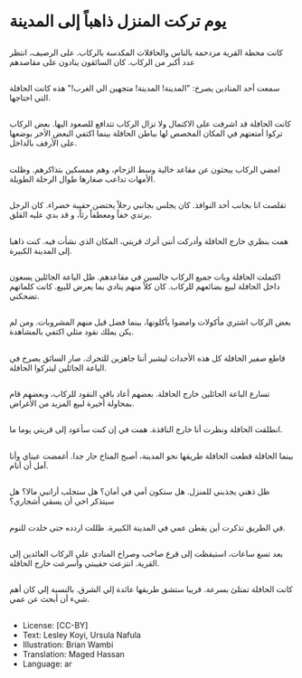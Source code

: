 # يوم تركت المنزل ذاهباً إلى المدينة

##
كانت محطة القرية مزدحمة بالناس والحافلات المكدسة بالركاب. على الرصيف، انتظر عدد أكبر من الركاب. كان السائقون ينادون على مقاصدهم

##
سمعت أحد المنادين يصرخ: "المدينة! المدينة! متجهين الي الغرب!" هذه كانت الحافلة التي احتاجها.

##
كانت الحافلة قد اشرفت على الاكتمال ولا تزال الركاب تتدافع للصعود اليها. بعض الركاب تركوا أمتعتهم في المكان المخصص لها بباطن الحافلة بينما اكتفي البعض الأخر بوضعها على الأرفف بالداخل.

##
امضي الركاب يبحثون عن مقاعد خالية وسط الزحام، وهم ممسكين بتذاكرهم. وظلت الأمهات تداعب صغارها طوال الرحلة الطويلة.

##
تقلصت انا بجانب أحد النوافذ. كان يجلس بجانبي رجلاً يحتضن حقيبة خضراء. كان الرجل يرتدي خفاً ومعطفاً رثاً، و قد بدي عليه القلق.

##
همت بنظري خارج الحافلة وأدركت أنني أترك قريتي، المكان الذي نشأت فيه. كنت ذاهبا إلى المدينة الكبيرة.

##
اكتملت الحافلة وبات جميع الركاب جالسين في مقاعدهم. ظل الباعة الجائلين يسعون داخل الحافلة لبيع بضائعهم للركاب. كان كلاً منهم ينادي بما يعرض للبيع. كانت كلماتهم تضحكني.

##
بعض الركاب اشتري مأكولات وامضوا يأكلونها، بينما فضل قيل منهم المشروبات. ومن لم يكن يملك نقود مثلي اكتفي بالمشاهدة.

##
قاطع صفير الحافلة كل هذه الأحداث ليشير أننا جاهزين للتحرك. صار السائق يصرخ في الباعة الجائلين ليتركوا الحافلة.

##
تسارع الباعة الجائلين خارج الحافلة. بعضهم أعاد باقي النقود للركاب، وبعضهم قام بمحاولة أخيرة لبيع المزيد من الأغراض.

##
انطلقت الحافلة ونظرت أنا خارج النافذة. همت في إن كنت سأعود إلى قريتي يوما ما.

##
بينما الحافلة قطعت الحافلة طريقها نحو المدينة، أصبح المناخ حار جدا. أغمضت عيناي وأنا آمل أن أنام.

##
ظل ذهني يجذبني للمنزل. هل ستكون أمي في أمان؟ هل ستجلب أرانبي مالا؟ هل سيتذكر اخي أن يسقي أشجاري؟

##
في الطريق تذكرت أين يقطن عمي في المدينة الكبيرة. ظللت اردده حتى خلدت للنوم.

##
بعد تسع ساعات، استيقظت إلى قرع صاخب وصراخ المنادي على الركاب العائدين إلى القرية. انتزعت حقيبتي وأسرعت خارج الحافلة.

##
كانت الحافلة تمتلئ بسرعة. قريبا ستشق طريقها عائدة إلي الشرق. بالنسبة إلي كان أهم شيء أن أبحث عن عمي.

##
* License: [CC-BY]
* Text: Lesley Koyi, Ursula Nafula
* Illustration: Brian Wambi
* Translation: Maged Hassan
* Language: ar

